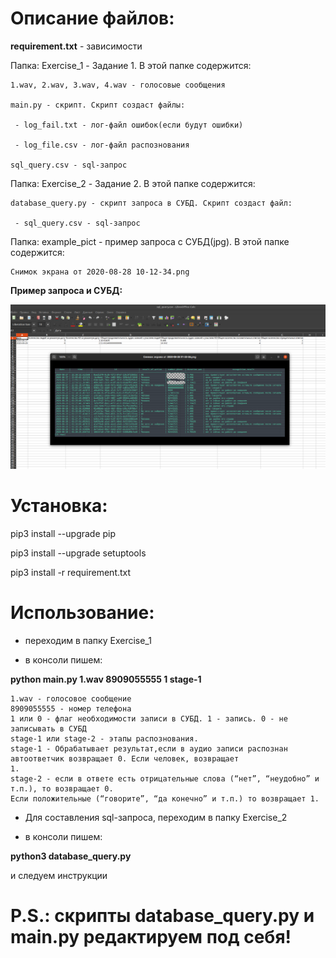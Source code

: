 # Описание файлов:
  **requirement.txt** - зависимости
  
  Папка: Exercise_1 - Задание 1. В этой папке содержится:
    
    1.wav, 2.wav, 3.wav, 4.wav - голосовые сообщения
    
    main.py - скрипт. Скрипт создаст файлы:
    
     - log_fail.txt - лог-файл ошибок(если будут ошибки)
     
     - log_file.csv - лог-файл распознования
    
    sql_query.csv - sql-запрос
    
 Папка: Exercise_2 - Задание 2. В этой папке содержится:
 
    database_query.py - скрипт запроса в СУБД. Скрипт создаст файл:
    
     - sql_query.csv - sql-запрос 
    
 Папка: example_pict - пример запроса с СУБД(jpg). В этой папке содержится:
 
    Снимок экрана от 2020-08-28 10-12-34.png
    
 **Пример запроса и СУБД:**
 
 ![Image alt](https://github.com/hulumulu801/test_task_for_X_LAB/blob/master/example_pict/%D0%A1%D0%BD%D0%B8%D0%BC%D0%BE%D0%BA%20%D1%8D%D0%BA%D1%80%D0%B0%D0%BD%D0%B0%20%D0%BE%D1%82%202020-08-28%2010-12-34.png)

# Установка:
 pip3 install --upgrade pip
 
 pip3 install --upgrade setuptools
 
 pip3 install -r requirement.txt
 
# Использование:
- переходим в папку Exercise_1

- в консоли пишем:

**python main.py 1.wav 8909055555 1 stage-1**

    1.wav - голосовое сообщение
    8909055555 - номер телефона
    1 или 0 - флаг необходимости записи в СУБД. 1 - запись. 0 - не записывать в СУБД
    stage-1 или stage-2 - этапы распознования. 
    stage-1 - Обрабатывает результат,если в аудио записи распознан автоответчик возвращает 0. Если человек, возвращает 
    1. 
    stage-2 - если в ответе есть отрицательные слова (“нет”, “неудобно” и т.п.), то возвращает 0.
    Если положительные (“говорите”, “да конечно” и т.п.) то возвращает 1.

- Для составления sql-запроса, переходим в папку Exercise_2

- в консоли пишем:

**python3 database_query.py** 

и следуем инструкции

# P.S.: скрипты database_query.py и main.py редактируем под себя!

